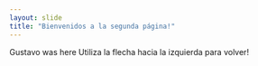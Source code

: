 ```yaml
---
layout: slide
title: "Bienvenidos a la segunda página!"
---
```

Gustavo was here
Utiliza la flecha hacia la izquierda para volver!
